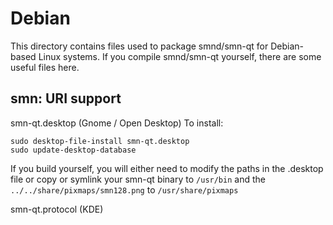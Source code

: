 
Debian
====================
This directory contains files used to package smnd/smn-qt
for Debian-based Linux systems. If you compile smnd/smn-qt yourself, there are some useful files here.

## smn: URI support ##


smn-qt.desktop  (Gnome / Open Desktop)
To install:

	sudo desktop-file-install smn-qt.desktop
	sudo update-desktop-database

If you build yourself, you will either need to modify the paths in
the .desktop file or copy or symlink your smn-qt binary to `/usr/bin`
and the `../../share/pixmaps/smn128.png` to `/usr/share/pixmaps`

smn-qt.protocol (KDE)

